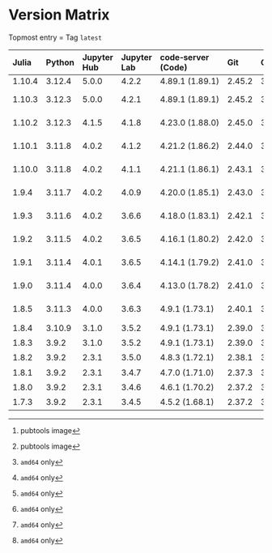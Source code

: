 # Version Matrix

Topmost entry = Tag `latest`

| Julia  | Python  | Jupyter Hub | Jupyter Lab | code‑server (Code) | Git    | Git LFS | Pandoc | CTAN date[^1] | Quarto[^1]  | Linux distro |
|:-------|:--------|:------------|:------------|:-------------------|:-------|:--------|:-------|:--------------|:------------|:-------------|
| 1.10.4 | 3.12.4  | 5.0.0       | 4.2.2       | 4.89.1 (1.89.1)    | 2.45.2 | 3.5.1   | 3.1.11 |               | 1.4.555     | Debian 12    |
| 1.10.3 | 3.12.3  | 5.0.0       | 4.2.1       | 4.89.1 (1.89.1)    | 2.45.2 | 3.5.1   | 3.1.11 | 2024-06-04    | 1.4.555     | Debian 12    |
| 1.10.2 | 3.12.3  | 4.1.5       | 4.1.8       | 4.23.0 (1.88.0)    | 2.45.0 | 3.5.1   | 3.1.11 | 2024-04-30    | 1.4.553     | Debian 12    |
| 1.10.1 | 3.11.8  | 4.0.2       | 4.1.2       | 4.21.2 (1.86.2)    | 2.44.0 | 3.4.1   | 3.1.11 | 2024-03-01    | 1.4.550     | Debian 12    |
| 1.10.0 | 3.11.8  | 4.0.2       | 4.1.1       | 4.21.1 (1.86.1)    | 2.43.1 | 3.4.1   | 3.1.11 | 2024-02-13    | 1.4.549     | Debian 12    |
| 1.9.4  | 3.11.7  | 4.0.2       | 4.0.9       | 4.20.0 (1.85.1)    | 2.43.0 | 3.4.1   | 3.1.1  | 2023-12-25    | 1.3.450     | Debian 12    |
| 1.9.3  | 3.11.6  | 4.0.2       | 3.6.6       | 4.18.0 (1.83.1)    | 2.42.1 | 3.4.0   | 3.1.1  | 2023-11-14    | 1.3.450     | Debian 12    |
| 1.9.2  | 3.11.5  | 4.0.2       | 3.6.5       | 4.16.1 (1.80.2)    | 2.42.0 | 3.4.0   | 3.1.1  | 2023-08-24    | 1.3.450     | Debian 12    |
| 1.9.1  | 3.11.4  | 4.0.1       | 3.6.5       | 4.14.1 (1.79.2)    | 2.41.0 | 3.3.0   | 3.1.1  | 2023-07-05    | 1.3.433     | Debian 12    |
| 1.9.0  | 3.11.4  | 4.0.0       | 3.6.4       | 4.13.0 (1.78.2)    | 2.41.0 | 3.3.0   | 3.1.1  | 2023-06-07    | 1.3.361     | Debian 11    |
| 1.8.5  | 3.11.3  | 4.0.0       | 3.6.3       | 4.9.1 (1.73.1)     | 2.40.1 | 3.3.0   | 3.1.1  | 2023-05-07    | 1.3.340     | Debian 11    |
| 1.8.4  | 3.10.9  | 3.1.0       | 3.5.2       | 4.9.1 (1.73.1)     | 2.39.0 | 3.3.0   | 2.19.2 | 2023‑01‑08    | 1.2.313[^2] | Debian 11    |
| 1.8.3  | 3.9.2   | 3.1.0       | 3.5.2       | 4.9.1 (1.73.1)     | 2.39.0 | 3.3.0   | 2.19.2 | 2022‑12‑23    | 1.2.280[^2] | Debian 11    |
| 1.8.2  | 3.9.2   | 2.3.1       | 3.5.0       | 4.8.3 (1.72.1)     | 2.38.1 | 3.2.0   | 2.19.2 | 2022‑11‑14    | 1.2.269[^2] | Debian 11    |
| 1.8.1  | 3.9.2   | 2.3.1       | 3.4.7       | 4.7.0 (1.71.0)     | 2.37.3 | 3.2.0   | 2.19.2 | 2022‑09‑29    | 1.1.251[^2] | Debian 11    |
| 1.8.0  | 3.9.2   | 2.3.1       | 3.4.6       | 4.6.1 (1.70.2)     | 2.37.2 | 3.2.0   | 2.19.2 | 2022‑09‑06    | 1.1.189[^2] | Debian 11    |
| 1.7.3  | 3.9.2   | 2.3.1       | 3.4.5       | 4.5.2 (1.68.1)     | 2.37.2 | 3.2.0   | 2.18   | 2022‑08‑17    | 1.0.38[^2]  | Debian 11    |

[^1]: pubtools image  
[^2]: `amd64` only
